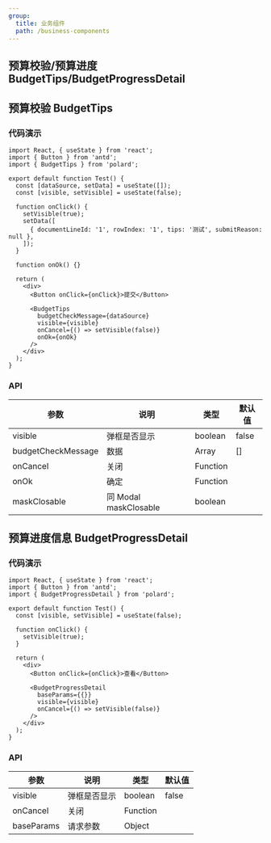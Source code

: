 ```yaml
---
group:
  title: 业务组件
  path: /business-components
---
```


## 预算校验/预算进度 BudgetTips/BudgetProgressDetail

## 预算校验 BudgetTips

### 代码演示

```tsx
import React, { useState } from 'react';
import { Button } from 'antd';
import { BudgetTips } from 'polard';

export default function Test() {
  const [dataSource, setData] = useState([]);
  const [visible, setVisible] = useState(false);

  function onClick() {
    setVisible(true);
    setData([
      { documentLineId: '1', rowIndex: '1', tips: '测试', submitReason: null },
    ]);
  }

  function onOk() {}

  return (
    <div>
      <Button onClick={onClick}>提交</Button>

      <BudgetTips
        budgetCheckMessage={dataSource}
        visible={visible}
        onCancel={() => setVisible(false)}
        onOk={onOk}
      />
    </div>
  );
}
```

### API

| 参数               | 说明                  | 类型     | 默认值 |
| ------------------ | --------------------- | -------- | ------ |
| visible            | 弹框是否显示          | boolean  | false  |
| budgetCheckMessage | 数据                  | Array    | []     |
| onCancel           | 关闭                  | Function |        |
| onOk               | 确定                  | Function |        |
| maskClosable       | 同 Modal maskClosable | boolean  |

## 预算进度信息 BudgetProgressDetail

### 代码演示

```tsx
import React, { useState } from 'react';
import { Button } from 'antd';
import { BudgetProgressDetail } from 'polard';

export default function Test() {
  const [visible, setVisible] = useState(false);

  function onClick() {
    setVisible(true);
  }

  return (
    <div>
      <Button onClick={onClick}>查看</Button>

      <BudgetProgressDetail
        baseParams={{}}
        visible={visible}
        onCancel={() => setVisible(false)}
      />
    </div>
  );
}
```

### API

| 参数       | 说明         | 类型     | 默认值 |
| ---------- | ------------ | -------- | ------ |
| visible    | 弹框是否显示 | boolean  | false  |
| onCancel   | 关闭         | Function |        |
| baseParams | 请求参数     | Object   |        |
